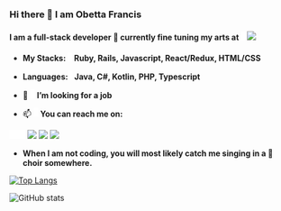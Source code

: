 ### Hi there 👋 I am Obetta Francis

#### I am a full-stack developer 🌱 currently fine tuning my arts at ![l](./line.png) ![](https://img.shields.io/badge/Microverse-blueviolet)

- **My Stacks: ![](./line.png) Ruby, Rails, Javascript, React/Redux, HTML/CSS**
- **Languages:![](./line.png) Java, C#, Kotlin, PHP, Typescript**

- 🤔 ![l](./line.png) **I’m looking for a job**

- 📫 ![l](./line.png) **You can reach me on:**

![](./line.png)![](./line.png)![](./line.png)![](./line.png)[![](https://img.shields.io/badge/GitHub-100000?style=for-the-badge&logo=github&logoColor=white)](https://github.com/chasscepts) [![](https://img.shields.io/badge/Twitter-1DA1F2?style=for-the-badge&logo=twitter&logoColor=white)](https://twitter.com/chasscepts) [![](https://img.shields.io/badge/LinkedIn-0077B5?style=for-the-badge&logo=linkedin&logoColor=white)](https://www.linkedin.com/in/chasscepts/)

- **When I am not coding, you will most likely catch me singing in a 💬 choir somewhere.**

[![Top Langs](https://github-readme-stats.vercel.app/api/top-langs/?username=chasscepts)](https://github.com/chasscepts/github-readme-stats)

![GitHub stats](https://github-readme-stats.vercel.app/api?username=chasscepts&show_icons=true)


<!--
**chasscepts/chasscepts** is a ✨ _special_ ✨ repository because its `README.md` (this file) appears on your GitHub profile.

Here are some ideas to get you started:


-->
